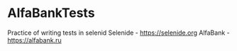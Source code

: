 # AlfaBankTests

Practice of writing tests in selenid
Selenide - https://selenide.org
AlfaBank - https://alfabank.ru
